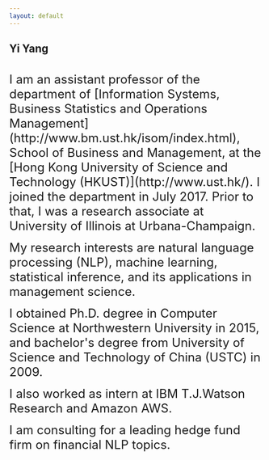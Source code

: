 ```yaml
---
layout: default
---
```


## Yi Yang
<br>
<span style="font-size:24px;">I am an assistant professor of the department of [Information Systems, Business Statistics and Operations Management](http://www.bm.ust.hk/isom/index.html), School of Business and Management, at the [Hong Kong University of Science and Technology (HKUST)](http://www.ust.hk/). I joined the department in July 2017. Prior to that, I was a research associate at University of Illinois at Urbana-Champaign. </span><br>

<span style="font-size:24px;">My research interests are natural language processing (NLP), machine learning, statistical inference, and its applications in management science. </span><br>


<span style="font-size:24px;">I obtained Ph.D. degree in Computer Science at Northwestern University in 2015, and bachelor's degree from University of Science and Technology of China (USTC) in 2009.</span><br>

<span style="font-size:24px;">I also worked as intern at IBM T.J.Watson Research and Amazon AWS. </span><br>

<span style="font-size:24px;">I am consulting for a leading hedge fund firm on financial NLP topics.<br>
</span>
